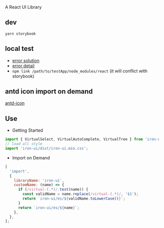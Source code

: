 A React UI Library

## dev

```
yarn storybook
```

## local test

- [error solution](https://reactjs.org/warnings/invalid-hook-call-warning.html)
- [error detail](https://github.com/facebook/react/issues/13991)
- `npm link /path/to/testApp/node_modules/react` (it will conflict with storybook)

## antd icon import on demand

[antd-icon](https://www.zhihu.com/question/308898834)

## Use

- Getting Started

```javascript
import { VirtualSelect, VirtualAutoComplete, VirtualTree } from 'iron-ui';
// load all style
import 'iron-ui/dist/iron-ui.min.css';
```

- Import on Demand

```javascript
[
  'import',
  {
    libraryName: 'iron-ui',
    customName: (name) => {
      if (/virtual-(.*)/.test(name)) {
        const validName = name.replace(/virtual-(.*)/, '$1');
        return `iron-ui/es/${validName.toLowerCase()}`;
      }
      return `iron-ui/es/${name}`;
    },
  },
];
```
